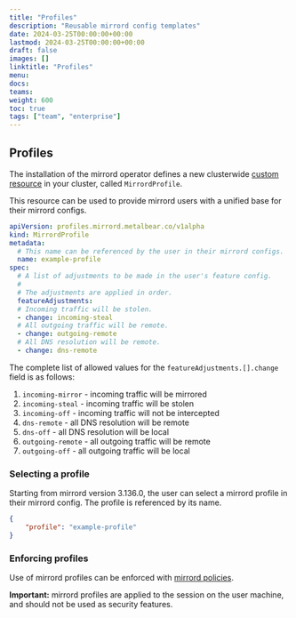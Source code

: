 ```yaml
---
title: "Profiles"
description: "Reusable mirrord config templates"
date: 2024-03-25T00:00:00+00:00
lastmod: 2024-03-25T00:00:00+00:00
draft: false
images: []
linktitle: "Profiles"
menu:
docs:
teams:
weight: 600
toc: true
tags: ["team", "enterprise"]
---
```


## Profiles

The installation of the mirrord operator defines a new clusterwide [custom resource](https://kubernetes.io/docs/concepts/extend-kubernetes/api-extension/custom-resources/)
in your cluster, called `MirrordProfile`.

This resource can be used to provide mirrord users with a unified base for their mirrord configs.

```yaml
apiVersion: profiles.mirrord.metalbear.co/v1alpha
kind: MirrordProfile
metadata:
  # This name can be referenced by the user in their mirrord configs.
  name: example-profile
spec:
  # A list of adjustments to be made in the user's feature config.
  #
  # The adjustments are applied in order.
  featureAdjustments:
  # Incoming traffic will be stolen.
  - change: incoming-steal
  # All outgoing traffic will be remote.
  - change: outgoing-remote
  # All DNS resolution will be remote.
  - change: dns-remote
```

The complete list of allowed values for the `featureAdjustments.[].change` field is as follows:
1. `incoming-mirror` - incoming traffic will be mirrored
2. `incoming-steal` - incoming traffic will be stolen
3. `incoming-off` - incoming traffic will not be intercepted
4. `dns-remote` - all DNS resolution will be remote
5. `dns-off` - all DNS resolution will be local
6. `outgoing-remote` - all outgoing traffic will be remote
7. `outgoing-off` - all outgoing traffic will be local

### Selecting a profile

Starting from mirrord version 3.136.0, the user can select a mirrord profile in their mirrord config.
The profile is referenced by its name.

```json
{
    "profile": "example-profile"
}
```

### Enforcing profiles

Use of mirrord profiles can be enforced with [mirrord policies](/docs/managing-mirrord/policies/#profile-policy).

**Important:** mirrord profiles are applied to the session on the user machine, and should not be used as security features.
